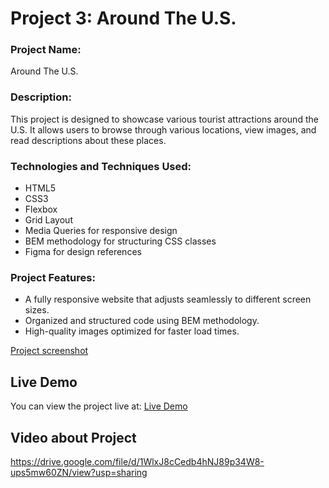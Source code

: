 # Project 3: Around The U.S.

### Project Name:

Around The U.S.

### Description:

This project is designed to showcase various tourist attractions around the U.S. It allows users to browse through various locations, view images, and read descriptions about these places.

### Technologies and Techniques Used:

- HTML5
- CSS3
- Flexbox
- Grid Layout
- Media Queries for responsive design
- BEM methodology for structuring CSS classes
- Figma for design references

### Project Features:

- A fully responsive website that adjusts seamlessly to different screen sizes.
- Organized and structured code using BEM methodology.
- High-quality images optimized for faster load times.

[Project screenshot](./images/Screen%20Shot%202024-08-18%20at%2011.08.28%20AM.png)

## Live Demo

You can view the project live at: [Live Demo](https://iavor96.github.io/se_project_aroundtheus/)

## Video about Project

https://drive.google.com/file/d/1WlxJ8cCedb4hNJ89p34W8-ups5mw60ZN/view?usp=sharing
